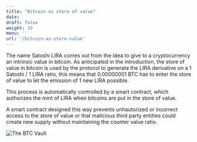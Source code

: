 ```yaml
---
title: "Bitcoin as store of value"
date:
draft: false
weight: 10
menu: ''
url: '/bitcoin-as-store-value'
---
```


The name Satoshi LIRA comes out from the idea to give to a cryptocurrency an intrinsic value in bitcoin.
As anticipated in the introduction, the store of value in bitcoin is used by the protocol to generate the LIRA derivative on a 1 Satoshi / 1 LIRA ratio, this means that 0.00000001 BTC has to enter the store of value to let the emission of 1 new LIRA possible.

This process is automatically controlled by a smart contract, which authorizes the mint of LIRA when bitcoins are put in the store of value.

A smart contract designed this way prevents unhautorized or incorrect access to the store of value or that malicious third party entities could create new supply without maintaining the counter value ratio.

![The BTC Vault](/images/the-btc-vault.png)
